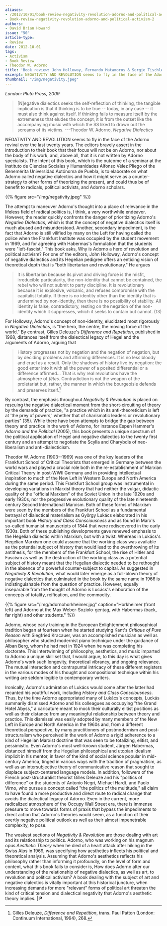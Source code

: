 ```yaml
---
aliases:
- /2012/10/01/book-review-negativity-revolution-adorno-and-political-activism
- Book-review-negativity-revolution-adorno-and-political-activism-2
authors:
- David Brian Howard
issue: "50"
article-type:
- Review
date: 2012-10-01
tags:
- Activism
- Book Review
- Theodor W. Adorno
title: 'Book review: John Holloway, Fernando Matamoros & Sergio Tischler eds. *Negativity & Revolution: Adorno and Political Activism*'
excerpt: NEGATIVITY AND REVOLUTION seems to fly in the face of the Adorno revival over the last twenty years. The editors bravely assert in the introduction to their book that their focus will not be on Adorno, nor about the body of his work, and, above all, that it is not written by Adorno specialists. The intent of this book, which is the outcome of a seminar at the Instituto de Ciencias Sociales y Humanidades Alfonso Vélez Pliego of the Benemérita Universidad Autónoma de Puebla, is to elaborate on what Adorno called negative dialectics and how it might serve as a counter-strategy to other forms of theorizing the present, and could thus be of benefit to radicals, political activists, and Adorno scholars.
thumbnail: "/img/negativity.jpeg"
---
```


_London: Pluto Press, 2009_

> [N]egative dialectics seeks the self-reflection of thinking, the tangible implication is that if thinking is to be true -- today, in any case -- it must also think against itself. If thinking fails to measure itself by the extremeness that eludes the concept, it is from the outset like the accompanying music with which the SS liked to drown out the screams of its victims.
---Theodor W. Adorno, *Negative Dialectics*

NEGATIVITY AND REVOLUTION seems to fly in the face of the Adorno revival over the last twenty years. The editors bravely assert in the introduction to their book that their focus will not be on Adorno, nor about the body of his work, and, above all, that it is not written by Adorno specialists. The intent of this book, which is the outcome of a seminar at the Instituto de Ciencias Sociales y Humanidades Alfonso Vélez Pliego of the Benemérita Universidad Autónoma de Puebla, is to elaborate on what Adorno called negative dialectics and how it might serve as a counter-strategy to other forms of theorizing the present, and could thus be of benefit to radicals, political activists, and Adorno scholars.

{{% figure src="/img/negativity.jpeg" %}}

The attempt to maneuver Adorno's thought into a place of relevance in the lifeless field of radical politics is, I think, a very worthwhile endeavor. However, the reader quickly confronts the danger of prioritizing Adorno's *Negative Dialectics*, which is that the concept of negative dialectics itself is much abused and misunderstood. Another, secondary impediment, is the fact that Adorno is still vilified by many on the Left for having called the police when the Frankfurt Institute was occupied by the student movement in 1969, and for agreeing with Habermas's formulation that the students were "left-fascist." This book asks, Why is Adorno a hero of revolution and political activism? For one of the editors, John Holloway, Adorno's concept of negative dialectics and its Hegelian pedigree offers an enticing vision of theoretical depth that is "both libertarian and revolutionary." He argues

> It is libertarian because its pivot and driving force is the misfit, irreducible particularity, the non-identity that cannot be contained, the rebel who will not submit to party discipline. It is revolutionary because it is explosive, volcanic, and refuses compromise with the capitalist totality. If there is no identity other than the identity that is undermined by non-identity, then there is no possibility of stability. All identity is false, contradictory, resting on the negation of the non-identity which it suppresses, which it seeks to contain but cannot. (13)

For Holloway, Adorno's concept of non-identity, elucidated most rigorously in *Negative Dialectics*, is "the hero, the centre, the moving force of the world." By contrast, Gilles Deleuze's *Difference and Repetition*, published in 1968, distances itself from the dialectical legacy of Hegel and the arguments of Adorno, arguing that

> History progresses not by negation and the negation of negation, but by deciding problems and affirming differences. It is no less bloody and cruel as a result. Only the shadows of history live by negation: the good enter into it with all the power of a posited differential or a difference affirmed... That is why real revolutions have the atmosphere of *fêtes*. Contradiction is not the weapon of the proletariat but, rather, the manner in which the bourgeoisie defends and preserves itself.[^1]

By contrast, the emphasis throughout *Negativity & Revolution* is placed on rescuing the negative dialectical moment from the short-circuiting of theory by the demands of practice, "a practice which in its anti-theoreticism is left at 'the prey of powers,' whether that of charismatic leaders or revolutionary parties" (35). While there have been attempts to bridge the gap between theory and practice in the work of Adorno, for instance Espen Hammer's *Adorno and the Political* (2005), this book presents a unique spectrum of the political application of Hegel and negative dialectics to the twenty first century and an attempt to negotiate the Scylla and Charybdis of neo-liberalism and anti-dialecticism.

Theodor W. Adorno (1903--1969) was one of the key leaders of the Frankfurt School of Critical Theorists that emerged in Germany between the world wars and played a crucial role both in the re-establishment of Marxian Critical Theory in post-WWII Germany and in providing intellectual inspiration to much of the New Left in Western Europe and North America during the same period. This Frankfurt School group was instrumental in developing variations in Marxist theory that had neither the vulgar, didactic quality of the "official Marxism" of the Soviet Union in the late 1920s and early 1930s, nor the progressive evolutionary quality of the late nineteenth century Second International Marxism. Both of these forms of Marxism were seen by the members of the Frankfurt School as a fundamental betrayal of dialectical materialism as György Lukács elaborated in his important book *History and Class Consciousness* and as found in Marx's so-called humanist manuscripts of 1844 that were rediscovered in the early 1930s. Both of these publishing developments gave renewed emphasis to the Hegelian dialectic within Marxism, but with a twist. Whereas in Lukács's Hegelian Marxism one could assume that the working class was available as the potential subject of history that would lead to the overthrowing of its antithesis, for the members of the Frankfurt School, the rise of Hitler and Fascism as well as the destruction of the working class as a potential subject of history meant that the Hegelian dialectic needed to be rethought in the absence of a powerful counter-subject to capital. As suggested in *Negativity & Revolution*, what would later emerge as a full-blown theory of negative dialectics that culminated in the book by the same name in 1966 is indistinguishable from the question of practice. However, equally inseparable from the thought of Adorno is Lucács's elaboration of the concepts of totality, reification, and the commodity.

{{% figure src="/img/adornohorkheimer.jpg" caption="Horkheimer (front left) and Adorno at the Max Weber-Soziolo-gentag, with Habermas (back, far right) and other students." %}}

Adorno, whose early training in the European Enlightenment philosophical tradition began at fourteen when he started studying Kant's *Critique of Pure Reason* with Siegfried Kracauer, was an accomplished musician as well as philosopher who studied modernist piano technique under the guidance of Alban Berg, whom he had met in 1924 when he was completing his doctorate. This intertwinning of philosophy, aesthetics, and music imparted to Adorno a unique skill set that, I would argue, to this day is what gives Adorno's work such longevity, theoretical vibrancy, and ongoing relevance. The mutual interaction and contrapuntal intricacy of these different registers in the various modes of his thought and compositional technique within his writing are seldom legible to contemporary writers.

Ironically, Adorno's admiration of Lukács would come after the latter had recanted his youthful work, including *History and Class Consciousness*. Thus, by the time Adorno appropriated many of Lukács's concepts, Luckás summarily dismissed Adorno and his colleagues as occupying "the Grand Hotel Abyss," a caricature meant to mock their culturally elitist positions as well as their distance from any meaningful relationship between theory and practice. This dismissal was easily adopted by many members of the New Left in Europe and North America in the 1960s and, from a different theoretical perspective, by many practitioners of postmodernism and post-structuralism who perceived in the work of Adorno a rigid adherence to a kind of Hegelian Marxist doctrine that was seen to be totalizing, elitist, and pessimistic. Even Adorno's most well-known student, Jürgen Habermas, distanced himself from the Hegelian philosophical and utopian idealism implicit in his mentor, in favor of the kind of social science popular in mid-century America, tinged in various ways with the tradition of pragmatism, as well as an intersubjective theory of communicative reason that sought to displace subject-centered language models. In addition, followers of the French post-structuralist theorist Gilles Deleuze and his "politics of difference" or the students of Antonio Negri, Michael Hardt, and Paolo Virno, who pursue a concept called "the politics of the multitude," all claim to have found a more productive and direct route to radical change that avoids the dialectical legacy of Adorno. Even in the current, more radicalized atmosphere of the Occupy Wall Street era, there is immense pressure to move towards forms of praxis that bypass the impediments to direct action that Adorno's theories would seem, as a function of their overtly negative political outlook as well as their almost impenetrable complexity, to pose.

The weakest sections of *Negativity & Revolution* are those dealing with art and its relationship to politics. Adorno, who was working on his magnum opus *Aesthetic Theory* when he died of a heart attack after hiking in the Swiss Alps in 1969, was specifying how aesthetics inflects his political and theoretical analysis. Assuming that Adorno's aesthetics reflects his philosophy rather than informing it profoundly, on the level of form and content, what this book fails to consider is, How does Adorno alter our understanding of the relationship of negative dialectics, as well as art, to revolution and political activism? A book dealing with the subject of art and negative dialectics is vitally important at this historical juncture, when increasing demands for more "relevant" forms of political art threaten the kind of critical tension and dialectical negativity that Adorno's aesthetic theory implies. | **P**


[^1]: Gilles Deleuze, *Difference and Repetition*, trans. Paul Patton (London: Continuum International, 1994), 268.
